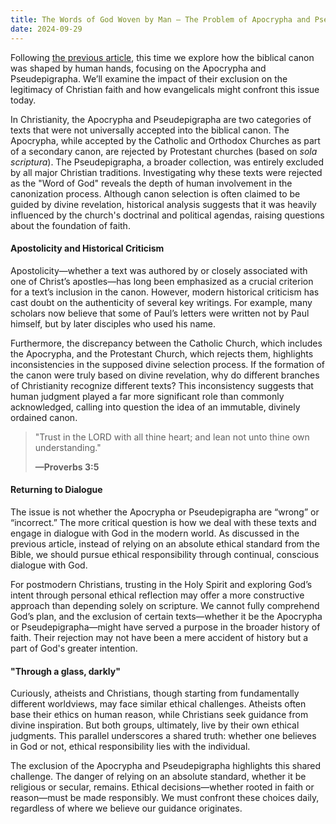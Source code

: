 ```yaml
---
title: The Words of God Woven by Man — The Problem of Apocrypha and Pseudepigrapha
date: 2024-09-29
---
```


Following [the previous article](https://shu.nu/blog/navigating-contradictions-biblical-interpretation-modern-ethics), this time we explore how the biblical canon was shaped by human hands, focusing on the Apocrypha and Pseudepigrapha. We’ll examine the impact of their exclusion on the legitimacy of Christian faith and how evangelicals might confront this issue today.

In Christianity, the Apocrypha and Pseudepigrapha are two categories of texts that were not universally accepted into the biblical canon. The Apocrypha, while accepted by the Catholic and Orthodox Churches as part of a secondary canon, are rejected by Protestant churches (based on _sola scriptura_). The Pseudepigrapha, a broader collection, was entirely excluded by all major Christian traditions. Investigating why these texts were rejected as the "Word of God" reveals the depth of human involvement in the canonization process. Although canon selection is often claimed to be guided by divine revelation, historical analysis suggests that it was heavily influenced by the church's doctrinal and political agendas, raising questions about the foundation of faith.

#### Apostolicity and Historical Criticism

Apostolicity—whether a text was authored by or closely associated with one of Christ’s apostles—has long been emphasized as a crucial criterion for a text’s inclusion in the canon. However, modern historical criticism has cast doubt on the authenticity of several key writings. For example, many scholars now believe that some of Paul’s letters were written not by Paul himself, but by later disciples who used his name.

Furthermore, the discrepancy between the Catholic Church, which includes the Apocrypha, and the Protestant Church, which rejects them, highlights inconsistencies in the supposed divine selection process. If the formation of the canon were truly based on divine revelation, why do different branches of Christianity recognize different texts? This inconsistency suggests that human judgment played a far more significant role than commonly acknowledged, calling into question the idea of an immutable, divinely ordained canon.

> "Trust in the LORD with all thine heart; and lean not unto thine own understanding." 
> 
> **—Proverbs 3:5**

#### Returning to Dialogue

The issue is not whether the Apocrypha or Pseudepigrapha are “wrong” or “incorrect.” The more critical question is how we deal with these texts and engage in dialogue with God in the modern world. As discussed in the previous article, instead of relying on an absolute ethical standard from the Bible, we should pursue ethical responsibility through continual, conscious dialogue with God.

For postmodern Christians, trusting in the Holy Spirit and exploring God’s intent through personal ethical reflection may offer a more constructive approach than depending solely on scripture. We cannot fully comprehend God’s plan, and the exclusion of certain texts—whether it be the Apocrypha or Pseudepigrapha—might have served a purpose in the broader history of faith. Their rejection may not have been a mere accident of history but a part of God's greater intention.

#### "Through a glass, darkly"

Curiously, atheists and Christians, though starting from fundamentally different worldviews, may face similar ethical challenges. Atheists often base their ethics on human reason, while Christians seek guidance from divine inspiration. But both groups, ultimately, live by their own ethical judgments. This parallel underscores a shared truth: whether one believes in God or not, ethical responsibility lies with the individual.

The exclusion of the Apocrypha and Pseudepigrapha highlights this shared challenge. The danger of relying on an absolute standard, whether it be religious or secular, remains. Ethical decisions—whether rooted in faith or reason—must be made responsibly. We must confront these choices daily, regardless of where we believe our guidance originates.

